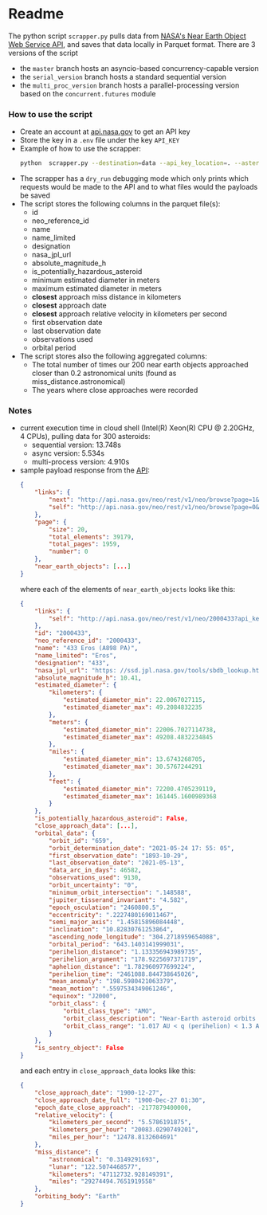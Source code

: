 # Readme

The python script `scrapper.py` pulls data from [NASA's Near Earth Object Web Service API](https://api.nasa.gov), and saves that data locally in Parquet format. There are 3 versions of the script

* the `master` branch  hosts an asyncio-based concurrency-capable version 
* the `serial_version` branch hosts a standard sequential version
* the `multi_proc_version` branch hosts a parallel-processing version based on  the `concurrent.futures` module


### How to use the script
- Create an account at [api.nasa.gov](https://api.nasa.gov) to get an API key
- Store the key in a `.env` file under the key `API_KEY`
- Example of how to use the scrapper:
    ```bash
    python  scrapper.py --destination=data --api_key_location=. --asteroids=20 --file_batch_size=20 --request_size=20
    ```
- The  scrapper has a `dry_run` debugging mode which  only prints  which requests would be made to the API and to what files would the payloads be saved
- The script stores the following columns in the parquet file(s):
    - id
    - neo_reference_id
    - name
    - name_limited
    - designation
    - nasa_jpl_url
    - absolute_magnitude_h
    - is_potentially_hazardous_asteroid
    - minimum estimated diameter in meters
    - maximum estimated diameter in meters
    - **closest** approach miss distance in kilometers
    - **closest** approach date
    - **closest** approach relative velocity in kilometers per second
    - first observation date
    - last observation date
    - observations used
    - orbital period
- The script stores also the following aggregated columns:
    - The total number of times our 200 near earth objects approached closer than 0.2 astronomical units (found as miss_distance.astronomical)
    - The years where close approaches were recorded 


### Notes
* current execution time in cloud shell (Intel(R) Xeon(R) CPU @ 2.20GHz, 4 CPUs), pulling data for 300 asteroids: 
    * sequential version: 13.748s
    * async version: 5.534s
    * multi-process version: 4.910s
* sample payload response from the [API](https://api.nasa.gov):
    ```json
    {
        "links": {
            "next": "http://api.nasa.gov/neo/rest/v1/neo/browse?page=1&size=20&api_key=******",
            "self": "http://api.nasa.gov/neo/rest/v1/neo/browse?page=0&size=20&api_key=******"
        },
        "page": {
            "size": 20,
            "total_elements": 39179,
            "total_pages": 1959,
            "number": 0
        },
        "near_earth_objects": [...]
    }
    ```
    where each of the elements of `near_earth_objects` looks  like this:
    ```json
    {
        "links": {
            "self": "http://api.nasa.gov/neo/rest/v1/neo/2000433?api_key=******"
        },
        "id": "2000433",
        "neo_reference_id": "2000433",
        "name": "433 Eros (A898 PA)",
        "name_limited": "Eros",
        "designation": "433",
        "nasa_jpl_url": "https: //ssd.jpl.nasa.gov/tools/sbdb_lookup.html#/?sstr=2000433",
        "absolute_magnitude_h": 10.41,
        "estimated_diameter": {
            "kilometers": {
                "estimated_diameter_min": 22.0067027115,
                "estimated_diameter_max": 49.2084832235
            },
            "meters": {
                "estimated_diameter_min": 22006.7027114738,
                "estimated_diameter_max": 49208.4832234845
            },
            "miles": {
                "estimated_diameter_min": 13.6743268705,
                "estimated_diameter_max": 30.5767244291
            },
            "feet": {
                "estimated_diameter_min": 72200.4705239119,
                "estimated_diameter_max": 161445.1600989368
            }
        },
        "is_potentially_hazardous_asteroid": False,
        "close_approach_data": [...],
        "orbital_data": {
            "orbit_id": "659",
            "orbit_determination_date": "2021-05-24 17: 55: 05",
            "first_observation_date": "1893-10-29",
            "last_observation_date": "2021-05-13",
            "data_arc_in_days": 46582,
            "observations_used": 9130,
            "orbit_uncertainty": "0",
            "minimum_orbit_intersection": ".148588",
            "jupiter_tisserand_invariant": "4.582",
            "epoch_osculation": "2460800.5",
            "eccentricity": ".2227480169011467",
            "semi_major_axis": "1.45815896084448",
            "inclination": "10.82830761253864",
            "ascending_node_longitude": "304.2718959654088",
            "orbital_period": "643.1403141999031",
            "perihelion_distance": "1.133356943989735",
            "perihelion_argument": "178.9225697371719",
            "aphelion_distance": "1.782960977699224",
            "perihelion_time": "2461088.844738645026",
            "mean_anomaly": "198.5980421063379",
            "mean_motion": ".5597534349061246",
            "equinox": "J2000",
            "orbit_class": {
                "orbit_class_type": "AMO",
                "orbit_class_description": "Near-Earth asteroid orbits similar to that of 1221 Amor",
                "orbit_class_range": "1.017 AU < q (perihelion) < 1.3 AU"
            }
        },
        "is_sentry_object": False
    }
    ```
    and each entry in  `close_approach_data` looks like this:
    ```json
    {
        "close_approach_date": "1900-12-27",
        "close_approach_date_full": "1900-Dec-27 01:30",
        "epoch_date_close_approach": -2177879400000,
        "relative_velocity": {
            "kilometers_per_second": "5.5786191875",
            "kilometers_per_hour": "20083.0290749201",
            "miles_per_hour": "12478.8132604691"
        },
        "miss_distance": {
            "astronomical": "0.3149291693",
            "lunar": "122.5074468577",
            "kilometers": "47112732.928149391",
            "miles": "29274494.7651919558"
        },
        "orbiting_body": "Earth"
    }
    ```